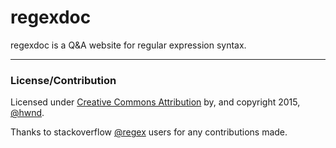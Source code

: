 # regexdoc

regexdoc is a Q&A website for regular expression syntax.

---

### License/Contribution

Licensed under [Creative Commons Attribution](http://creativecommons.org/licenses/by-sa/3.0/) by, and copyright 2015, [@hwnd](http://stackoverflow.com/users/2206004/hwnd).

Thanks to stackoverflow [@regex](http://chat.stackoverflow.com/rooms/25767/regex-regular-expressions) users for any contributions made.

